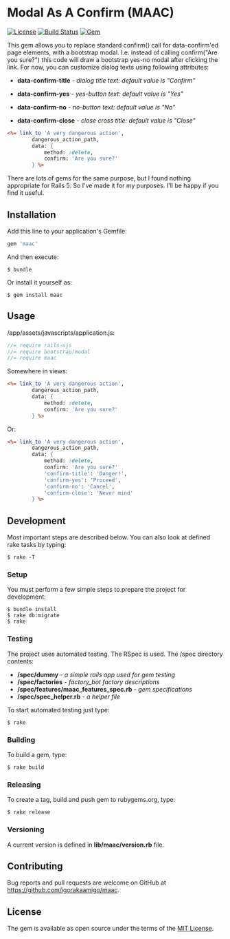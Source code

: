 # Modal As A Confirm (MAAC)

[![License](https://img.shields.io/github/license/igorakaamigo/maac.svg)](https://github.com/igorakaamigo/maac/blob/master/MIT-LICENSE)
[![Build Status](https://img.shields.io/travis/igorakaamigo/maac/master.svg)](https://travis-ci.org/igorakaamigo/maac)
[![Gem](https://img.shields.io/gem/v/maac.svg)](https://rubygems.org/gems/maac)

This gem allows you to replace standard confirm() call for data-confirm'ed page elements,
with a bootstrap modal. I.e. instead of calling confirm("Are you sure?") this code will draw
a bootstrap yes-no modal after clicking the link.
For now, you can customize dialog texts using following attributes:

- **data-confirm-title** - *dialog title text: default value is "Confirm"*

- **data-confirm-yes** - *yes-button text: default value is "Yes"*

- **data-confirm-no** - *no-button text: default value is "No"*

- **data-confirm-close** - *close cross title: default value is "Close"*

```rhtml
<%= link_to 'A very dangerous action',
        dangerous_action_path,
        data: {
            method: :delete,
            confirm: 'Are you sure?'
        } %>
```
There are lots of gems for the same purpose, but I found nothing appropriate for Rails 5.
So I've made it for my purposes. I'll be happy if you find it useful.

## Installation

Add this line to your application's Gemfile:

```ruby
gem 'maac'
```

And then execute:

    $ bundle

Or install it yourself as:

    $ gem install maac

## Usage

/app/assets/javascripts/application.js:
```javascript
//= require rails-ujs
//= require bootstrap/modal
//= require maac
```

Somewhere in views:
```rhtml
<%= link_to 'A very dangerous action',
        dangerous_action_path,
        data: {
            method: :delete,
            confirm: 'Are you sure?'
        } %>
```

Or:
```rhtml
<%= link_to 'A very dangerous action',
        dangerous_action_path,
        data: {
            method: :delete,
            confirm: 'Are you sure?'
            'confirm-title': 'Danger!',
            'confirm-yes': 'Proceed',
            'confirm-no': 'Cancel',
            'confirm-close': 'Never mind'
        } %>
```

## Development

Most important steps are described below. You can also look at defined rake tasks by typing:

    $ rake -T

### Setup

You must perform a few simple steps to prepare the project for development:

    $ bundle install
    $ rake db:migrate
    $ rake

### Testing

The project uses automated testing. The RSpec is used.
The /spec directory contents:

- **/spec/dummy** - *a simple rails app used for gem testing*
- **/spec/factories** - *factory_bot factory descriptions*
- **/spec/features/maac_features_spec.rb** - *gem specifications*
- **/spec/spec_helper.rb** - *a helper file*

To start automated testing just type:

    $ rake

### Building

To build a gem, type:

    $ rake build

### Releasing

To create a tag, build and push gem to rubygems.org, type:

    $ rake release

### Versioning

A current version is defined in **lib/maac/version.rb** file.

## Contributing

Bug reports and pull requests are welcome on GitHub at https://github.com/igorakaamigo/maac.

## License

The gem is available as open source under the terms of the [MIT License](https://opensource.org/licenses/MIT).
